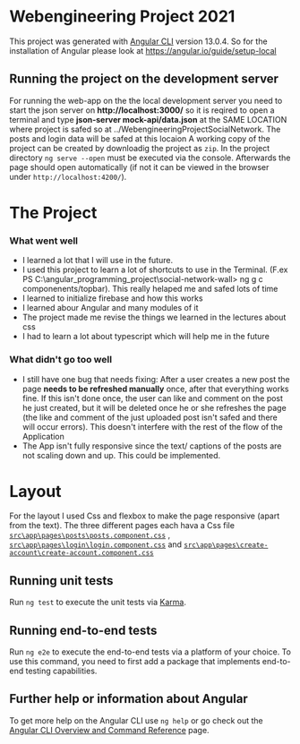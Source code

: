 # Webengineering Project 2021

This project was generated with [Angular CLI](https://github.com/angular/angular-cli) version 13.0.4. So for the installation of  Angular please look at https://angular.io/guide/setup-local 

## Running the project on the development server

For running the web-app on the the local development server you need to start the json server on **http://localhost:3000/** so it is reqired to open a terminal and type **json-server mock-api/data.json** at the SAME LOCATION where project is safed so at ../WebengineeringProjectSocialNetwork. The posts and login data will be safed at this locaion
A working copy of the project can be created by downloadig the project as `zip`. 
In the project directory `ng serve --open` must be executed via the console. Afterwards the page should open automatically (if not it can be viewed in the browser under `http://localhost:4200/`). 

# The Project

### What went well

- I learned a lot that I will use in the future. 
- I used this project to learn a lot of shortcuts to use in the Terminal. (F.ex PS C:\angular_programming_project\social-network-wall> ng g c componenents/topbar). This really helaped me and safed lots of time
- I learned to initialize firebase and how this works
- I learned abour Angular and many modules of it
- The project made me revise the things we learned in the lectures about css
- I had to learn a lot about typescript which will help me in the future

### What didn't go too well

- I still have one bug that needs fixing: After a user creates a new post the page **needs to be refreshed manually** once, after that everything works fine. 
If this isn't done once, the user can like and comment on the post he just created, but it will be deleted once he or she refreshes the page (the like and comment of the just uploaded post isn't safed and there will occur errors). This doesn't interfere with the rest of the flow of the Application
- The App isn't fully responsive since the text/ captions of the posts are not scaling down and up. This could be implemented.


# Layout

For the layout I used Css and flexbox to make the page responsive (apart from the text). The three different pages each hava a Css file [`src\app\pages\posts\posts.component.css`](src\app\pages\posts\posts.component.css) , [`src\app\pages\login\login.component.css`](src\app\pages\login\login.component.css) and [`src\app\pages\create-account\create-account.component.css`](src\app\pages\create-account\create-account.component.css)
## Running unit tests

Run `ng test` to execute the unit tests via [Karma](https://karma-runner.github.io).

## Running end-to-end tests

Run `ng e2e` to execute the end-to-end tests via a platform of your choice. To use this command, you need to first add a package that implements end-to-end testing capabilities.

## Further help or information about Angular

To get more help on the Angular CLI use `ng help` or go check out the [Angular CLI Overview and Command Reference](https://angular.io/cli) page.
 
